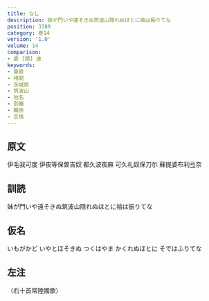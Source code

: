 ```yaml
---
title: なし
description: 妹が門いや遠そきぬ筑波山隠れぬほとに袖は振りてな
position: 3389
category: 巻14
version: '1.0'
volume: 14
comparison:
- 婆 [類] 波
keywords:
- 東歌
- 相聞
- 茨城県
- 筑波山
- 地名
- 別離
- 羈旅
- 恋情
---
```


## 原文

伊毛我可度 伊夜等保曽吉奴 都久波夜麻 可久礼奴保刀尓 蘇提婆布利弖奈

## 訓読

妹が門いや遠そきぬ筑波山隠れぬほとに袖は振りてな

## 仮名

いもがかど いやとほそきぬ つくはやま かくれぬほとに そではふりてな

## 左注

（右十首常陸國歌）
